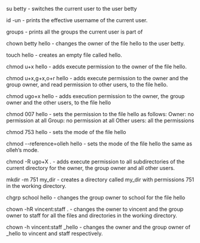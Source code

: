 su betty - switches the current user to the user betty

id -un - prints the effective username of the current user.

groups -  prints all the groups the current user is part of

chown betty hello - changes the owner of the file hello to the user betty.

touch hello - creates an empty file called hello.

chmod u+x hello -  adds execute permission to the owner of the file hello.

chmod u+x,g+x,o+r hello -  adds execute permission to the owner and the group owner, and read permission to other users, to the file hello.

chmod ugo+x hello - adds execution permission to the owner, the group owner and the other users, to the file hello

chmod 007 hello - sets the permission to the file hello as follows:
Owner: no permission at all
Group: no permission at all
Other users: all the permissions

chmod 753 hello - sets the mode of the file hello

chmod --reference=olleh hello - sets the mode of the file hello the same as olleh’s mode. 

chmod -R ugo+X . -  adds execute permission to all subdirectories of the current directory for the owner, the group owner and all other users.

mkdir -m 751 my_dir - creates a directory called my_dir with permissions 751 in the working directory.

chgrp school hello - changes the group owner to school for the file hello

chown -hR vincent:staff . - changes the owner to vincent and the group owner to staff for all the files and directories in the working directory.

chown -h vincent:staff _hello -  changes the owner and the group owner of _hello to vincent and staff respectively.


